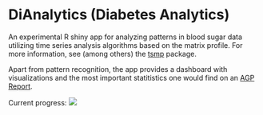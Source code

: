 # DiAnalytics (Diabetes Analytics)

An experimental R shiny app for analyzing patterns in blood sugar data utilizing time series analysis algorithms based on the matrix profile. For more information, see (among others) the [tsmp](https://github.com/matrix-profile-foundation/tsmp) package.

Apart from pattern recognition, the app provides a dashboard with visualizations and the most important statitistics one would find on an [AGP Report](http://www.agpreport.org/agp/agpreports).

Current progress: ![](https://geps.dev/progress/33)
